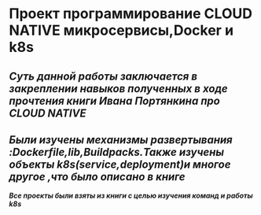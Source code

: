# Проект программирование CLOUD NATIVE микросервисы,Docker и k8s
***Суть данной работы заключается в закреплении навыков полученных в ходе прочтения книги Ивана Портянкина про CLOUD NATIVE***
---
***Были изучены механизмы развертывания :Dockerfile,lib,Buildpacks.Также изучены объекты k8s(service,deployment)и многое другое ,что было описано в книге***
---
***Все проекты были взяты из книги с целью изучения команд и работы k8s***
